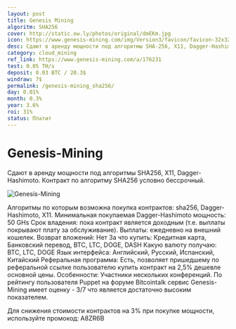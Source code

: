 ```yaml
---
layout: post
title: Genesis Mining
algoritm: SHA256
cover: http://static.ow.ly/photos/original/dmEKm.jpg
icon: https://www.genesis-mining.com/img/Version3/favicon/favicon-32x32.png
desc: Сдают в аренду мощности под алгоритмы SHA-256, X11, Dagger-Hashimoto. Контракт по алгоритму SHA-256 условно бессрочный.
category: cloud_mining
ref_link: https://www.genesis-mining.com/a/176231
test: 0.05 TH/s
deposit: 0.03 BTC / 20.3$
windraw: 7$
permalink: /genesis-mining_sha256/
day: 0.01%
month: 0.3%
year: 3.6%
roi: 31%
status: Платит
---
```


# Genesis-Mining 

Сдают в аренду мощности под алгоритмы SHA256, X11, Dagger-Hashimoto. Контракт по алгоритму SHA256 условно бессрочный.

![Genesis-Mining ](http://static.ow.ly/photos/original/dmEKm.jpg "Genesis-Mining")

Алгоритмы по которым возможна покупка контрактов: sha256, Dagger-Hashimoto, X11.
Минимальная покупаемая Dagger-Hashimoto мощность: 50 GHs
Срок владения: пока контракт является доходным (т.е. выплаты покрывают плату за обслуживание).
Выплаты: ежедневно на внешний кошелек.
Возврат вложений: Нет
За что купить: Кредитная карта, Банковский перевод, BTC, LTC, DOGE, DASH
Какую валюту получаю: BTC, LTC, DOGE
Язык интерфейса: Английский, Русский, Испанский, Китайский
Реферальная программа: Есть, позволяет пришедшему по реферальной ссылке пользователю купить контракт на 2,5% дешевле основной цены.
Особенности: Участники нескольких конференций. По рейтингу пользователя Puppet на форуме Bitcointalk сервис Genesis-Mining имеет оценку - 3/7 что является достаточно высоким показателем.

Для снижения стоимости контрактов на 3% при покупке мощности, используйте промокод: A8ZR6B
